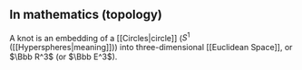 ## In mathematics (topology)
A knot is an embedding of a [[Circles|circle]] ($S^1$ ([[Hyperspheres|meaning]])) into three-dimensional [[Euclidean Space]], or $\Bbb R^3$ (or $\Bbb E^3$).